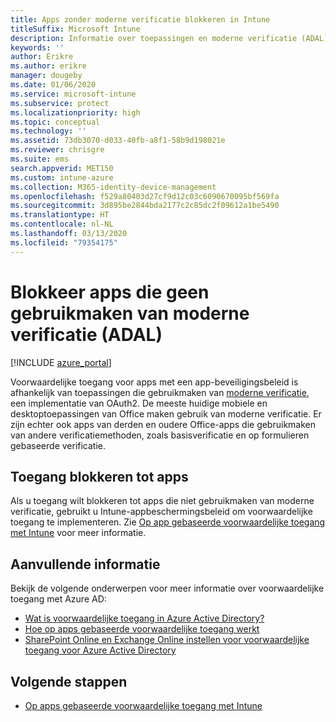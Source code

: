 ```yaml
---
title: Apps zonder moderne verificatie blokkeren in Intune
titleSuffix: Microsoft Intune
description: Informatie over toepassingen en moderne verificatie (ADAL) met Microsoft Intune.
keywords: ''
author: Erikre
ms.author: erikre
manager: dougeby
ms.date: 01/06/2020
ms.service: microsoft-intune
ms.subservice: protect
ms.localizationpriority: high
ms.topic: conceptual
ms.technology: ''
ms.assetid: 73db3070-d033-40fb-a8f1-58b9d198021e
ms.reviewer: chrisgre
ms.suite: ems
search.appverid: MET150
ms.custom: intune-azure
ms.collection: M365-identity-device-management
ms.openlocfilehash: f529a80403d27cf9d12c03c6090670095bf569fa
ms.sourcegitcommit: 3d895be2844bda2177c2c85dc2f09612a1be5490
ms.translationtype: HT
ms.contentlocale: nl-NL
ms.lasthandoff: 03/13/2020
ms.locfileid: "79354175"
---
```

# <a name="block-apps-that-dont-use-modern-authentication-adal"></a>Blokkeer apps die geen gebruikmaken van moderne verificatie (ADAL)

[!INCLUDE [azure_portal](../includes/azure_portal.md)]

Voorwaardelijke toegang voor apps met een app-beveiligingsbeleid is afhankelijk van toepassingen die gebruikmaken van [moderne verificatie](https://support.office.com/article/Using-Office-365-modern-authentication-with-Office-clients-776c0036-66fd-41cb-8928-5495c0f9168a), een implementatie van OAuth2. De meeste huidige mobiele en desktoptoepassingen van Office maken gebruik van moderne verificatie. Er zijn echter ook apps van derden en oudere Office-apps die gebruikmaken van andere verificatiemethoden, zoals basisverificatie en op formulieren gebaseerde verificatie.

## <a name="block-access-to-apps"></a>Toegang blokkeren tot apps

Als u toegang wilt blokkeren tot apps die niet gebruikmaken van moderne verificatie, gebruikt u Intune-appbeschermingsbeleid om voorwaardelijke toegang te implementeren. Zie [Op app gebaseerde voorwaardelijke toegang met Intune](app-based-conditional-access-intune.md) voor meer informatie.

## <a name="additional-information"></a>Aanvullende informatie

Bekijk de volgende onderwerpen voor meer informatie over voorwaardelijke toegang met Azure AD:
- [Wat is voorwaardelijke toegang in Azure Active Directory?](https://docs.microsoft.com/azure/active-directory/conditional-access/overview)
- [Hoe op apps gebaseerde voorwaardelijke toegang werkt](app-based-conditional-access-intune.md#how-app-based-conditional-access-works)
- [SharePoint Online en Exchange Online instellen voor voorwaardelijke toegang voor Azure Active Directory](https://docs.microsoft.com/azure/active-directory/conditional-access/conditional-access-for-exo-and-spo)

## <a name="next-steps"></a>Volgende stappen

- [Op apps gebaseerde voorwaardelijke toegang met Intune](app-based-conditional-access-intune.md)
